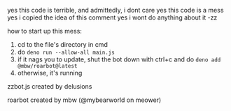 yes this code is terrible, and admittedly, i dont care
yes this code is a mess
yes i copied the idea of this comment
yes i wont do anything about it
-zz

how to start up this mess:
1. cd to the file's directory in cmd
2. do `deno run --allow-all main.js`
3. if it nags you to update, shut the bot down with ctrl+c and do `deno add @mbw/roarbot@latest`
4. otherwise, it's running

zzbot.js created by delusions

roarbot created by mbw (@mybearworld on meower)

